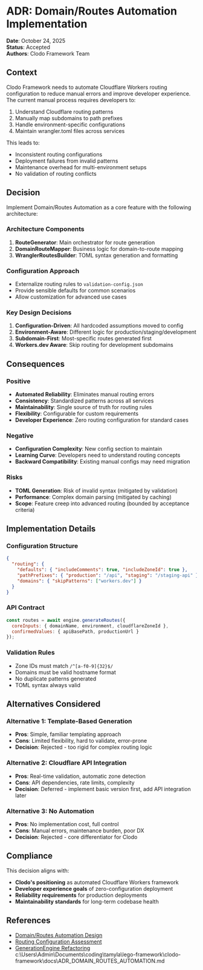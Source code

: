 # ADR: Domain/Routes Automation Implementation

**Date**: October 24, 2025  
**Status**: Accepted  
**Authors**: Clodo Framework Team  

## Context

Clodo Framework needs to automate Cloudflare Workers routing configuration to reduce manual errors and improve developer experience. The current manual process requires developers to:

1. Understand Cloudflare routing patterns
2. Manually map subdomains to path prefixes
3. Handle environment-specific configurations
4. Maintain wrangler.toml files across services

This leads to:
- Inconsistent routing configurations
- Deployment failures from invalid patterns
- Maintenance overhead for multi-environment setups
- No validation of routing conflicts

## Decision

Implement Domain/Routes Automation as a core feature with the following architecture:

### Architecture Components
1. **RouteGenerator**: Main orchestrator for route generation
2. **DomainRouteMapper**: Business logic for domain-to-route mapping
3. **WranglerRoutesBuilder**: TOML syntax generation and formatting

### Configuration Approach
- Externalize routing rules to `validation-config.json`
- Provide sensible defaults for common scenarios
- Allow customization for advanced use cases

### Key Design Decisions
1. **Configuration-Driven**: All hardcoded assumptions moved to config
2. **Environment-Aware**: Different logic for production/staging/development
3. **Subdomain-First**: Most-specific routes generated first
4. **Workers.dev Aware**: Skip routing for development subdomains

## Consequences

### Positive
- **Automated Reliability**: Eliminates manual routing errors
- **Consistency**: Standardized patterns across all services
- **Maintainability**: Single source of truth for routing rules
- **Flexibility**: Configurable for custom requirements
- **Developer Experience**: Zero routing configuration for standard cases

### Negative
- **Configuration Complexity**: New config section to maintain
- **Learning Curve**: Developers need to understand routing concepts
- **Backward Compatibility**: Existing manual configs may need migration

### Risks
- **TOML Generation**: Risk of invalid syntax (mitigated by validation)
- **Performance**: Complex domain parsing (mitigated by caching)
- **Scope**: Feature creep into advanced routing (bounded by acceptance criteria)

## Implementation Details

### Configuration Structure
```json
{
  "routing": {
    "defaults": { "includeComments": true, "includeZoneId": true },
    "pathPrefixes": { "production": "/api", "staging": "/staging-api" },
    "domains": { "skipPatterns": ["workers.dev"] }
  }
}
```

### API Contract
```javascript
const routes = await engine.generateRoutes({
  coreInputs: { domainName, environment, cloudflareZoneId },
  confirmedValues: { apiBasePath, productionUrl }
});
```

### Validation Rules
- Zone IDs must match `/^[a-f0-9]{32}$/`
- Domains must be valid hostname format
- No duplicate patterns generated
- TOML syntax always valid

## Alternatives Considered

### Alternative 1: Template-Based Generation
- **Pros**: Simple, familiar templating approach
- **Cons**: Limited flexibility, hard to validate, error-prone
- **Decision**: Rejected - too rigid for complex routing logic

### Alternative 2: Cloudflare API Integration
- **Pros**: Real-time validation, automatic zone detection
- **Cons**: API dependencies, rate limits, complexity
- **Decision**: Deferred - implement basic version first, add API integration later

### Alternative 3: No Automation
- **Pros**: No implementation cost, full control
- **Cons**: Manual errors, maintenance burden, poor DX
- **Decision**: Rejected - core differentiator for Clodo

## Compliance

This decision aligns with:
- **Clodo's positioning** as automated Cloudflare Workers framework
- **Developer experience goals** of zero-configuration deployment
- **Reliability requirements** for production deployments
- **Maintainability standards** for long-term codebase health

## References

- [Domain/Routes Automation Design](./DOMAIN_ROUTES_AUTOMATION_DESIGN.md)
- [Routing Configuration Assessment](./ROUTING_CONFIGURATION_ASSESSMENT.md)
- [GenerationEngine Refactoring](./GENERATION_ENGINE_REFACTORING_ANALYSIS.md)</content>
<parameter name="filePath">c:\Users\Admin\Documents\coding\tamyla\lego-framework\clodo-framework\docs\ADR_DOMAIN_ROUTES_AUTOMATION.md